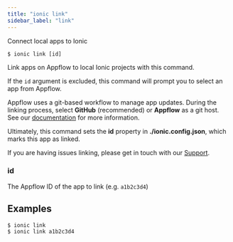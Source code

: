 ```yaml
---
title: "ionic link"
sidebar_label: "link"
---
```


<head>
  <title>Link Command: Use Appflow to Connect Local Apps to Ionic</title>
  <meta name="description" content="Link apps on Appflow to local Ionic projects with this command. Learn more about how to connect local apps to Ionic using the link command." />
</head>

Connect local apps to Ionic

```shell
$ ionic link [id]
```

Link apps on Appflow to local Ionic projects with this command.

If the `id` argument is excluded, this command will prompt you to select an app from Appflow.

Appflow uses a git-based workflow to manage app updates. During the linking process, select **GitHub** (recommended) or **Appflow** as a git host. See our [documentation](https://ionicframework.com/docs/appflow/basics/git) for more information.

Ultimately, this command sets the **id** property in **./ionic.config.json**, which marks this app as linked.

If you are having issues linking, please get in touch with our [Support](https://ion.link/support-request).

### id
The Appflow ID of the app to link (e.g. `a1b2c3d4`)



## Examples

```shell
$ ionic link 
$ ionic link a1b2c3d4
```
